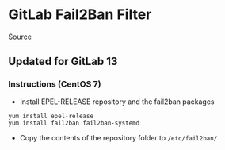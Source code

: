 # GitLab Fail2Ban Filter
[Source](https://gist.github.com/pawilon/238c278d3c6c4669771eb81b03264acd)

## Updated for GitLab 13

### Instructions (CentOS 7)

+ Install EPEL-RELEASE repository and the fail2ban packages
```
yum install epel-release
yum install fail2ban fail2ban-systemd
```
+ Copy the contents of the repository folder to `/etc/fail2ban/`
